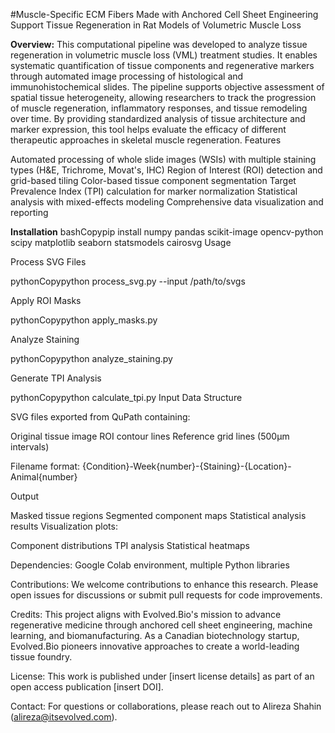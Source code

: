 #Muscle-Specific ECM Fibers Made with Anchored Cell Sheet Engineering Support Tissue Regeneration in Rat Models of Volumetric Muscle Loss

**Overview:**
This computational pipeline was developed to analyze tissue regeneration in volumetric muscle loss (VML) treatment studies. It enables systematic quantification of tissue components and regenerative markers through automated image processing of histological and immunohistochemical slides. The pipeline supports objective assessment of spatial tissue heterogeneity, allowing researchers to track the progression of muscle regeneration, inflammatory responses, and tissue remodeling over time. By providing standardized analysis of tissue architecture and marker expression, this tool helps evaluate the efficacy of different therapeutic approaches in skeletal muscle regeneration.
Features

Automated processing of whole slide images (WSIs) with multiple staining types (H&E, Trichrome, Movat's, IHC)
Region of Interest (ROI) detection and grid-based tiling
Color-based tissue component segmentation
Target Prevalence Index (TPI) calculation for marker normalization
Statistical analysis with mixed-effects modeling
Comprehensive data visualization and reporting

**Installation**
bashCopypip install numpy pandas scikit-image opencv-python scipy matplotlib seaborn statsmodels cairosvg
Usage

Process SVG Files

pythonCopypython process_svg.py --input /path/to/svgs

Apply ROI Masks

pythonCopypython apply_masks.py

Analyze Staining

pythonCopypython analyze_staining.py

Generate TPI Analysis

pythonCopypython calculate_tpi.py
Input Data Structure

SVG files exported from QuPath containing:

Original tissue image
ROI contour lines
Reference grid lines (500µm intervals)


Filename format: {Condition}-Week{number}-{Staining}-{Location}-Animal{number}

Output

Masked tissue regions
Segmented component maps
Statistical analysis results
Visualization plots:

Component distributions
TPI analysis
Statistical heatmaps



Dependencies: Google Colab environment, multiple Python libraries

Contributions: We welcome contributions to enhance this research. Please open issues for discussions or submit pull requests for code improvements.

Credits: This project aligns with Evolved.Bio's mission to advance regenerative medicine through anchored cell sheet engineering, machine learning, and biomanufacturing. As a Canadian biotechnology startup, Evolved.Bio pioneers innovative approaches to create a world-leading tissue foundry.

License: This work is published under [insert license details] as part of an open access publication [insert DOI].

Contact: For questions or collaborations, please reach out to Alireza Shahin (alireza@itsevolved.com).

